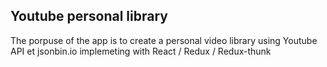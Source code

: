 ## Youtube personal library

The porpuse of the app is to create a personal video library using Youtube API et jsonbin.io implemeting with React / Redux / Redux-thunk
